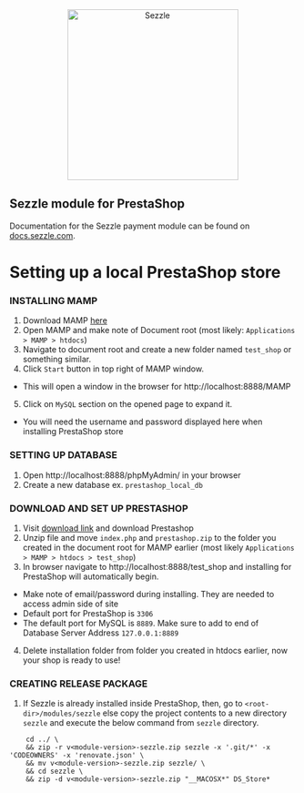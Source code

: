 <div align="center">
    <a href="https://sezzle.com">
        <img src="https://media.sezzle.com/branding/2.0/Sezzle_Logo_FullColor.svg" width="300px" alt="Sezzle" />
    </a>
</div>

## Sezzle module for PrestaShop

Documentation for the Sezzle payment module can be found on <a href="https://docs.sezzle.com/sezzle-integration/docs/prestashop">docs.sezzle.com</a>.

# Setting up a local PrestaShop store

### INSTALLING MAMP

1. Download MAMP [here](https://www.mamp.info/en/downloads)
2. Open MAMP and make note of Document root (most likely: `Applications > MAMP > htdocs`)
3. Navigate to document root and create a new folder named `test_shop` or something similar.
4. Click `Start` button in top right of MAMP window.
- This will open a window in the browser for http://localhost:8888/MAMP
5. Click on `MySQL` section on the opened page to expand it. 
- You will need the username and password displayed here when installing PrestaShop store

### SETTING UP DATABASE

1. Open http://localhost:8888/phpMyAdmin/ in your browser
2. Create a new database ex. `prestashop_local_db`

### DOWNLOAD AND SET UP PRESTASHOP

1. Visit [download link](https://www.prestashop.com/en/download) and download Prestashop
2. Unzip file and move `index.php` and `prestashop.zip` to the folder you created in the document root for MAMP earlier (most likely `Applications > MAMP > htdocs > test_shop`)
3. In browser navigate to http://localhost:8888/test_shop and installing for PrestaShop will automatically begin.
- Make note of email/password during installing.  They are needed to access admin side of site
- Default port for PrestaShop is `3306`
- The default port for MySQL is `8889`.  Make sure to add to end of Database Server Address `127.0.0.1:8889`
4. Delete installation folder from folder you created in htdocs earlier, now your shop is ready to use!

### CREATING RELEASE PACKAGE

1. If Sezzle is already installed inside PrestaShop, then, go to `<root-dir>/modules/sezzle` else
copy the project contents to a new directory `sezzle` and execute the below command from `sezzle` directory.
```
    cd ../ \ 
    && zip -r v<module-version>-sezzle.zip sezzle -x '.git/*' -x 'CODEOWNERS' -x 'renovate.json' \
    && mv v<module-version>-sezzle.zip sezzle/ \
    && cd sezzle \
    && zip -d v<module-version>-sezzle.zip "__MACOSX*" DS_Store*
```
